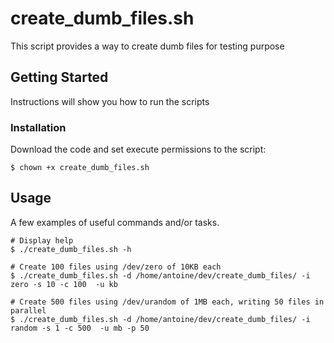 # create_dumb_files.sh

This script provides a way to create dumb files for testing purpose

## Getting Started

Instructions will show you how to run the scripts

### Installation

Download the code and set execute permissions to the script:

```
$ chown +x create_dumb_files.sh
```

## Usage

A few examples of useful commands and/or tasks.

```
# Display help
$ ./create_dumb_files.sh -h

# Create 100 files using /dev/zero of 10KB each 
$ ./create_dumb_files.sh -d /home/antoine/dev/create_dumb_files/ -i zero -s 10 -c 100  -u kb

# Create 500 files using /dev/urandom of 1MB each, writing 50 files in parallel 
$ ./create_dumb_files.sh -d /home/antoine/dev/create_dumb_files/ -i random -s 1 -c 500  -u mb -p 50 
```
